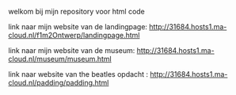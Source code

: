 welkom bij mijn repository voor html code

link naar mijn website van de landingpage: http://31684.hosts1.ma-cloud.nl/f1m2Ontwerp/landingpage.html

link naar mijn website van de museum: http://31684.hosts1.ma-cloud.nl/museum/museum.html

link naar website van the beatles opdacht : http://31684.hosts1.ma-cloud.nl/padding/padding.html